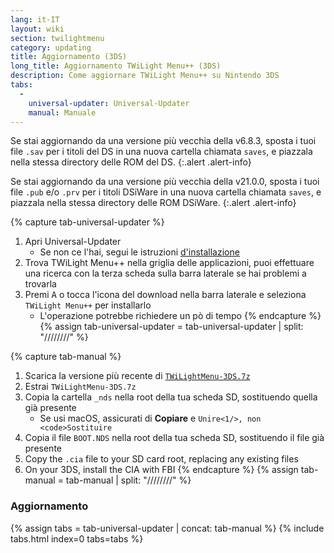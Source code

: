 ```yaml
---
lang: it-IT
layout: wiki
section: twilightmenu
category: updating
title: Aggiornamento (3DS)
long_title: Aggiornamento TWiLight Menu++ (3DS)
description: Come aggiornare TWiLight Menu++ su Nintendo 3DS
tabs:
  - 
    universal-updater: Universal-Updater
    manual: Manuale
---
```


Se stai aggiornando da una versione più vecchia della v6.8.3, sposta i tuoi file `.sav` per i titoli del DS in una nuova cartella chiamata `saves`, e piazzala nella stessa directory delle ROM del DS.
{:.alert .alert-info}

Se stai aggiornando da una versione più vecchia della v21.0.0, sposta i tuoi file `.pub` e/o `.prv` per i titoli DSiWare in una nuova cartella chiamata `saves`, e piazzala nella stessa directory delle ROM DSiWare.
{:.alert .alert-info}

{% capture tab-universal-updater %}
1. Apri Universal-Updater
   - Se non ce l'hai, segui le istruzioni [d'installazione](installing-3ds)
1. Trova TWiLight Menu++ nella griglia delle applicazioni, puoi effettuare una ricerca con la terza scheda sulla barra laterale se hai problemi a trovarla
1. Premi <kbd class="face">A</kbd> o tocca l'icona del download nella barra laterale e seleziona `TWiLight Menu++` per installarlo
   - L'operazione potrebbe richiedere un pò di tempo
{% endcapture %}
{% assign tab-universal-updater = tab-universal-updater | split: "////////" %}

{% capture tab-manual %}
1. Scarica la versione più recente di [`TWiLightMenu-3DS.7z`](https://github.com/DS-Homebrew/TWiLightMenu/releases/latest/download/TWiLightMenu-3DS.7z)
1. Estrai `TWiLightMenu-3DS.7z`
1. Copia la cartella `_nds` nella root della tua scheda SD, sostituendo quella già presente
   - Se usi macOS, assicurati di **Copiare** e `Unire<1/>, non <code>Sostituire`
1. Copia il file `BOOT.NDS` nella root della tua scheda SD, sostituendo il file già presente
1. Copy the `.cia` file to your SD card root, replacing any existing files
1. On your 3DS, install the CIA with FBI
{% endcapture %}
{% assign tab-manual = tab-manual | split: "////////" %}

### Aggiornamento

{% assign tabs = tab-universal-updater | concat: tab-manual %}
{% include tabs.html index=0 tabs=tabs %}
